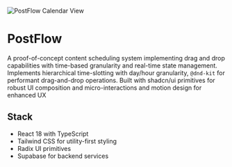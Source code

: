 ![PostFlow Calendar View](https://github.com/yago-mendoza/mindful-melody-planner/blob/main/screenshot.PNG)

# PostFlow

A proof-of-concept content scheduling system implementing drag and drop capabilities with time-based granularity and real-time state management. Implements hierarchical time-slotting with day/hour granularity, `@dnd-kit` for performant drag-and-drop operations. Built with shadcn/ui primitives for robust UI composition and micro-interactions and motion design for enhanced UX

## Stack

- React 18 with TypeScript
- Tailwind CSS for utility-first styling
- Radix UI primitives
- Supabase for backend services